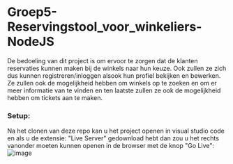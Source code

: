 # Groep5-Reservingstool_voor_winkeliers-NodeJS

De bedoeling van dit project is om ervoor te zorgen dat de klanten reservaties kunnen maken bij de winkels naar hun keuze. Ook zullen ze zich dus kunnen registreren/inloggen alsook hun profiel bekijken en bewerken. Ze zullen ook de mogelijkheid hebben om winkels op te zoeken en om er meer informatie van te vinden en ten laatste zullen ze ook de mogelijkheid hebben om tickets aan te maken.


### Setup:
Na het clonen van deze repo kan u het project openen in visual studio code en als u de extensie: "Live Server" gedownload hebt dan zou u het rechts vanonder moeten kunnen openen in de browser met de knop "Go Live":
![image](https://user-images.githubusercontent.com/80149519/119981785-4eb35880-bfbe-11eb-8cbc-81a4079b1f09.png)


